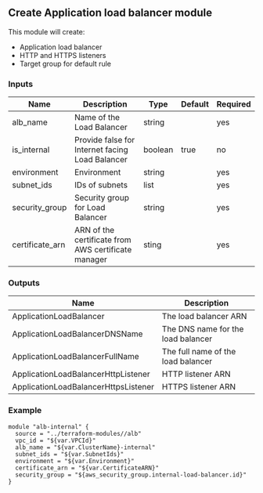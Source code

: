 ## Create Application load balancer module

This module will create:
- Application load balancer
- HTTP and HTTPS listeners
- Target group for default rule

### Inputs

| Name  | Description  | Type  | Default  | Required  |
|---|---|---|---|---|
| alb_name | Name of the Load Balancer | string |  | yes |
| is_internal | Provide false for Internet facing Load Balancer | boolean | true | no |
| environment | Environment | string | | yes |
| subnet_ids | IDs of subnets | list |  | yes |
| security_group | Security group for Load Balancer | string | | yes |
| certificate_arn | ARN of the certificate from AWS certificate manager | sting | | yes |

### Outputs

| Name  | Description |
|---|---|
| ApplicationLoadBalancer | The load balancer ARN |
| ApplicationLoadBalancerDNSName | The DNS name for the load balancer |
| ApplicationLoadBalancerFullName | The full name of the load balancer |
| ApplicationLoadBalancerHttpListener | HTTP listener ARN |
| ApplicationLoadBalancerHttpsListener | HTTPS listener ARN |

### Example

```hcl
module "alb-internal" {
  source = "../terraform-modules//alb"
  vpc_id = "${var.VPCId}"
  alb_name = "${var.ClusterName}-internal"
  subnet_ids = "${var.SubnetIds}"
  environment = "${var.Environment}"
  certificate_arn = "${var.CertificateARN}"
  security_group = "${aws_security_group.internal-load-balancer.id}"
}
```
